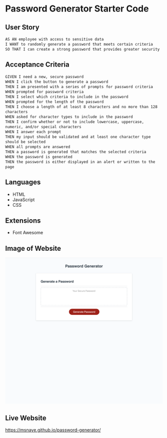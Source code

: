 # Password Generator Starter Code

## User Story
    AS AN employee with access to sensitive data
    I WANT to randomly generate a password that meets certain criteria
    SO THAT I can create a strong password that provides greater security

## Acceptance Criteria
    GIVEN I need a new, secure password
    WHEN I click the button to generate a password
    THEN I am presented with a series of prompts for password criteria
    WHEN prompted for password criteria
    THEN I select which criteria to include in the password
    WHEN prompted for the length of the password
    THEN I choose a length of at least 8 characters and no more than 128 characters
    WHEN asked for character types to include in the password
    THEN I confirm whether or not to include lowercase, uppercase, numeric, and/or special characters
    WHEN I answer each prompt
    THEN my input should be validated and at least one character type should be selected
    WHEN all prompts are answered
    THEN a password is generated that matches the selected criteria
    WHEN the password is generated
    THEN the password is either displayed in an alert or written to the page

## Languages
- HTML
- JavaScript
- CSS

## Extensions
 - Font Awesome

## Image of Website
![portfolio screenshot](./Assets/images/PasswordGen.png)

 ## Live Website
https://msnaye.github.io/password-generator/



